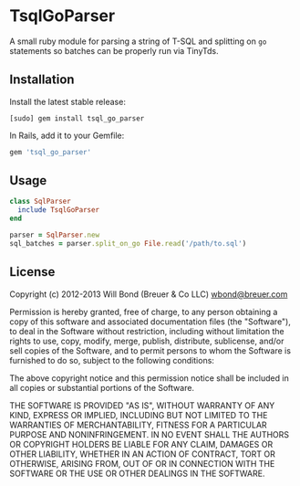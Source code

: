 # TsqlGoParser

A small ruby module for parsing a string of T-SQL and splitting on `go` statements so batches can be properly run via TinyTds.

## Installation

Install the latest stable release:

```
[sudo] gem install tsql_go_parser
```

In Rails, add it to your Gemfile:

```ruby
gem 'tsql_go_parser'
```

## Usage

```ruby
class SqlParser
  include TsqlGoParser
end

parser = SqlParser.new
sql_batches = parser.split_on_go File.read('/path/to.sql')
```

## License

Copyright (c) 2012-2013 Will Bond (Breuer & Co LLC) <wbond@breuer.com>

Permission is hereby granted, free of charge, to any person obtaining a copy of this software and associated documentation files (the "Software"), to deal in the Software without restriction, including without limitation the rights to use, copy, modify, merge, publish, distribute, sublicense, and/or sell copies of the Software, and to permit persons to whom the Software is furnished to do so, subject to the following conditions:

The above copyright notice and this permission notice shall be included in all copies or substantial portions of the Software.

THE SOFTWARE IS PROVIDED "AS IS", WITHOUT WARRANTY OF ANY KIND, EXPRESS OR IMPLIED, INCLUDING BUT NOT LIMITED TO THE WARRANTIES OF MERCHANTABILITY, FITNESS FOR A PARTICULAR PURPOSE AND NONINFRINGEMENT. IN NO EVENT SHALL THE AUTHORS OR COPYRIGHT HOLDERS BE LIABLE FOR ANY CLAIM, DAMAGES OR OTHER LIABILITY, WHETHER IN AN ACTION OF CONTRACT, TORT OR OTHERWISE, ARISING FROM, OUT OF OR IN CONNECTION WITH THE SOFTWARE OR THE USE OR OTHER DEALINGS IN THE SOFTWARE.